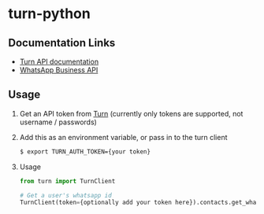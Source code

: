 # turn-python

## Documentation Links
- [Turn API documentation](https://whatsapp.turn.io/docs/index.html)
- [WhatsApp Business API](https://developers.facebook.com/docs/whatsapp)

## Usage

1. Get an API token from [Turn](https://app.turn.io/) (currently only tokens are supported, not username / passwords)

1. Add this as an environment variable, or pass in to the turn client

    ``` bash
    $ export TURN_AUTH_TOKEN={your token}
    ```

1. Usage

    ``` python
    from turn import TurnClient
    
    # Get a user's whatsapp id
    TurnClient(token={optionally add your token here}).contacts.get_whatsapp_id('123456')
    ```
